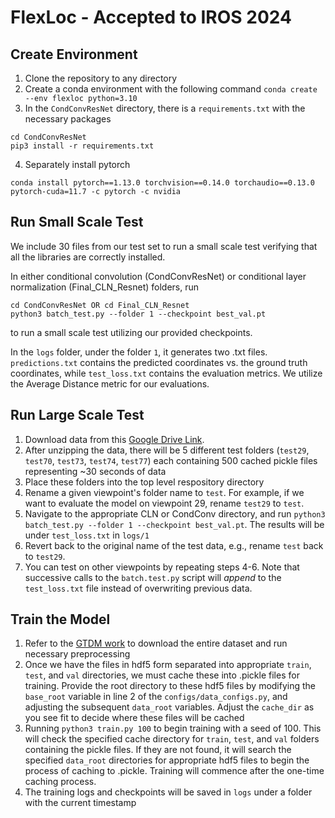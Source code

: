 # FlexLoc - Accepted to IROS 2024

## Create Environment
1. Clone the repository to any directory
2. Create a conda environment with the following command `conda create --env flexloc python=3.10`
3. In the `CondConvResNet` directory, there is a `requirements.txt` with the necessary packages
```
cd CondConvResNet
pip3 install -r requirements.txt
```
4. Separately install pytorch
```
conda install pytorch==1.13.0 torchvision==0.14.0 torchaudio==0.13.0 pytorch-cuda=11.7 -c pytorch -c nvidia
```




## Run Small Scale Test

We include 30 files from our test set to run a small scale test verifying that all the libraries are correctly installed.

In either conditional convolution (CondConvResNet) or conditional layer normalization (Final_CLN_Resnet) folders, run 
```
cd CondConvResNet OR cd Final_CLN_Resnet
python3 batch_test.py --folder 1 --checkpoint best_val.pt
```
to run a small scale test utilizing our provided checkpoints.

In the `logs` folder, under the folder `1`, it generates two .txt files. `predictions.txt` contains the predicted coordinates vs. the ground truth coordinates, while `test_loss.txt` contains the evaluation metrics. We utilize the Average Distance metric for our evaluations.


## Run Large Scale Test

1. Download data from this [Google Drive Link](https://drive.google.com/file/d/1t8fxeyyrl_0TaG-YCABYgbP7Nt_KXHSY/view?usp=sharing).
2. After unzipping the data, there will be 5 different test folders (`test29`, `test70`, `test73`, `test74`, `test77`) each containing 500 cached pickle files representing ~30 seconds of data
3. Place these folders into the top level respository directory
4. Rename a given viewpoint's folder name to `test`. For example, if we want to evaluate the model on viewpoint 29, rename `test29` to `test`.
5. Navigate to the appropriate CLN or CondConv directory, and run `python3 batch_test.py --folder 1 --checkpoint best_val.pt`. The results will be under `test_loss.txt` in `logs/1`
6. Revert back to the original name of the test data, e.g., rename `test` back to `test29`.
7. You can test on other viewpoints by repeating steps 4-6. Note that successive calls to the `batch.test.py` script will _append_ to the `test_loss.txt` file instead of overwriting previous data.

## Train the Model
1. Refer to the [GTDM work](https://github.com/nesl/GDTM) to download the entire dataset and run necessary preprocessing
2. Once we have the files in hdf5 form separated into appropriate `train`, `test`, and `val` directories, we must cache these into .pickle files for training. Provide the root directory to these hdf5 files by modifying the `base_root` variable in line 2 of the `configs/data_configs.py`, and adjusting the subsequent `data_root` variables. Adjust the `cache_dir` as you see fit to decide where these files will be cached
3. Running `python3 train.py 100` to begin training with a seed of 100. This will check the specified cache directory for `train`, `test`, and `val` folders containing the pickle files. If they are not found, it will search the specified `data_root` directories for appropriate hdf5 files to begin the process of caching to .pickle. Training will commence after the one-time caching process.
4. The training logs and checkpoints will be saved in `logs` under a folder with the current timestamp
